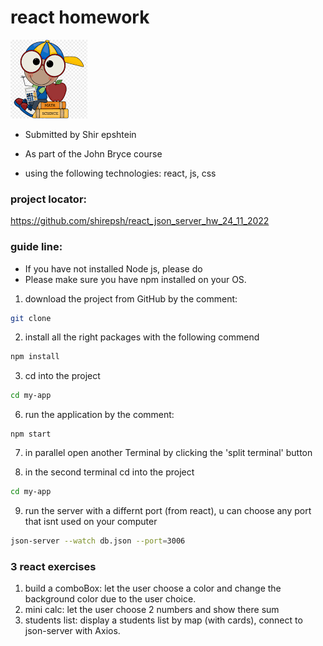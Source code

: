 # react homework 

![Logo](src/hw.png)

- Submitted by Shir epshtein
- As part of the John Bryce course

- using the following technologies: react, js, css

### **project locator:**
https://github.com/shirepsh/react_json_server_hw_24_11_2022
 
### **guide line:**
- If you have not installed Node js, please do
- Please make sure you have npm installed on your OS. 

1. download the project from GitHub by the comment:
```bash
git clone
```
2. install all the right packages with the following commend
```bash
npm install 
``` 
3. cd into the project
```bash
cd my-app
```
6. run the application by the comment:
```
npm start
```
7. in parallel open another Terminal by clicking the 'split terminal' button

8. in the second terminal cd into the project
```bash
cd my-app
```
9. run the server with a differnt port (from react), u can choose any port that isnt used on your computer
```bash
json-server --watch db.json --port=3006
```

### **3 react exercises**
1. build a comboBox:
let the user choose a color and change the background color due to the user choice.
2. mini calc:
let the user choose 2 numbers and show there sum
3. students list:
display a students list by map (with cards), connect to json-server with Axios. 





